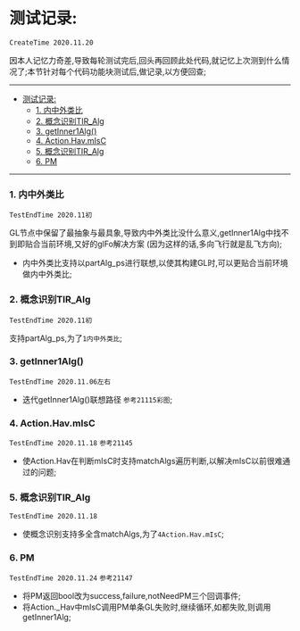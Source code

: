 # 测试记录:
`CreateTime 2020.11.20`

因本人记忆力奇差,导致每轮测试完后,回头再回顾此处代码,就记忆上次测到什么情况了;本节针对每个代码功能块测试后,做记录,以方便回查;

***

<!-- TOC -->

- [测试记录:](#测试记录)
  - [1. 内中外类比](#1-内中外类比)
  - [2. 概念识别TIR_Alg](#2-概念识别tir_alg)
  - [3. getInner1Alg()](#3-getinner1alg)
  - [4. Action.Hav.mIsC](#4-actionhavmisc)
  - [5. 概念识别TIR_Alg](#5-概念识别tir_alg)
  - [6. PM](#6-pm)

<!-- /TOC -->

***

### 1. 内中外类比
`TestEndTime 2020.11初`

GL节点中保留了最抽象与最具象,导致内中外类比没什么意义,getInner1Alg中找不到即贴合当前环境,又好的glFo解决方案 (因为这样的话,多向飞行就是乱飞方向);
* 内中外类比支持以partAlg_ps进行联想,以使其构建GL时,可以更贴合当前环境做内中外类比;

### 2. 概念识别TIR_Alg
`TestEndTime 2020.11初`

支持partAlg_ps,为了`1内中外类比`;

### 3. getInner1Alg()
`TestEndTime 2020.11.06左右`

* 迭代getInner1Alg()联想路径 `参考21115彩图`;

### 4. Action.Hav.mIsC
`TestEndTime 2020.11.18` `参考21145`

* 使Action.Hav在判断mIsC时支持matchAlgs遍历判断,以解决mIsC以前很难通过的问题;

### 5. 概念识别TIR_Alg
`TestEndTime 2020.11.18`

* 使概念识别支持多全含matchAlgs,为了`4Action.Hav.mIsC`;

### 6. PM
`TestEndTime 2020.11.24` `参考21147`

* 将PM返回bool改为success,failure,notNeedPM三个回调事件;
* 将Action._Hav中mIsC调用PM单条GL失败时,继续循环,如都失败,则调用getInner1Alg;
